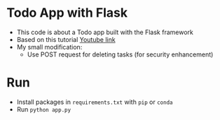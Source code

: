 # Todo App with Flask
- This code is about a Todo app built with the Flask framework
- Based on this tutorial [Youtube link](https://www.youtube.com/watch?v=Z1RJmh_OqeA) 
- My small modification:
  - Use POST request for deleting tasks (for security enhancement)
 
# Run
- Install packages in `requirements.txt` with `pip` or `conda`
- Run `python app.py`
